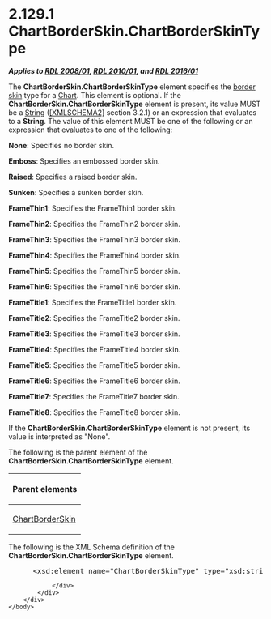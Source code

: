 <html dir="LTR" xmlns:mshelp="http://msdn.microsoft.com/mshelp" xmlns:ddue="http://ddue.schemas.microsoft.com/authoring/2003/5" xmlns:xlink="http://www.w3.org/1999/xlink" xmlns:tool="http://www.microsoft.com/tooltip">
    <head>
        <meta http-equiv="Content-Type" content="text/html; CHARSET=utf-8"></meta>
        <meta name="save" content="history"></meta>
        <title>2.129.1 ChartBorderSkin.ChartBorderSkinType</title>
        <xml>
            <mshelp:toctitle title="2.129.1 ChartBorderSkin.ChartBorderSkinType"></mshelp:toctitle>
            <mshelp:rltitle title="[MS-RDL]: ChartBorderSkin.ChartBorderSkinType"></mshelp:rltitle>
            <mshelp:keyword index="A" term="4c1d3cdb-4ced-4fe0-80a7-db1dc2adfe6b"></mshelp:keyword>
            <mshelp:attr name="DCSext.ContentType" value="open specification"></mshelp:attr>
            <mshelp:attr name="AssetID" value="4c1d3cdb-4ced-4fe0-80a7-db1dc2adfe6b"></mshelp:attr>
            <mshelp:attr name="TopicType" value="kbRef"></mshelp:attr>
            <mshelp:attr name="DCSext.Title" value="[MS-RDL]: ChartBorderSkin.ChartBorderSkinType" />
        </xml>
    </head>
    <body>
        <div id="header">
            <h1 class="heading">2.129.1 ChartBorderSkin.ChartBorderSkinType</h1>
        </div>
        <div id="mainSection">
            <div id="mainBody">
                <div id="allHistory" class="saveHistory"></div>
                <div id="sectionSection0" class="section" name="collapseableSection">
                    

<p><b><i>Applies to </i></b><a href="1e855f94-4617-47e4-b89e-0856c6cb420f.htm"><b><i>RDL 2008/01</i></b></a><b><i>,
</i></b><a href="3428e690-a348-4ec7-8a6a-8efb42d2cdee.htm"><b><i>RDL 2010/01</i></b></a><b><i>,
and </i></b><a href="52ce3983-2bfc-4e72-9359-42aaf5fe4509.htm"><b><i>RDL 2016/01</i></b></a></p>

<p>The <b>ChartBorderSkin.ChartBorderSkinType</b> element
specifies the <a href="b2482b3f-74ab-4ca8-a9e5-c07955011743.htm#gt_38e5e1a0-1189-42d7-a373-9f03a2cee49d">border skin</a>
type for a <a href="b0ab5524-7eb2-47a7-a4d3-230f5c8c5526.htm">Chart</a>. This
element is optional. If the <b>ChartBorderSkin.ChartBorderSkinType</b> element
is present, its value MUST be a <a href="1ed81ef3-a683-45e3-aaad-bd2bbe71bc3d.htm">String</a> (<a href="https://go.microsoft.com/fwlink/?LinkId=90610">[XMLSCHEMA2]</a> section
3.2.1) or an expression that evaluates to a <b>String</b>. The value of this
element MUST be one of the following or an expression that evaluates to one of
the following:</p>

<p><b>None</b>: Specifies no border skin.</p>

<p><b>Emboss</b>: Specifies an embossed border skin.</p>

<p><b>Raised</b>: Specifies a raised border skin.</p>

<p><b>Sunken</b>: Specifies a sunken border skin.</p>

<p><b>FrameThin1</b>: Specifies the FrameThin1 border
skin.</p>

<p><b>FrameThin2</b>: Specifies the FrameThin2 border
skin.</p>

<p><b>FrameThin3</b>: Specifies the FrameThin3 border
skin.</p>

<p><b>FrameThin4</b>: Specifies the FrameThin4 border
skin.</p>

<p><b>FrameThin5</b>: Specifies the FrameThin5 border
skin.</p>

<p><b>FrameThin6</b>: Specifies the FrameThin6 border
skin.</p>

<p><b>FrameTitle1</b>: Specifies the FrameTitle1 border
skin.</p>

<p><b>FrameTitle2</b>: Specifies the FrameTitle2 border
skin.</p>

<p><b>FrameTitle3</b>: Specifies the FrameTitle3 border
skin.</p>

<p><b>FrameTitle4</b>: Specifies the FrameTitle4 border
skin.</p>

<p><b>FrameTitle5</b>: Specifies the FrameTitle5 border
skin.</p>

<p><b>FrameTitle6</b>: Specifies the FrameTitle6 border
skin.</p>

<p><b>FrameTitle7</b>: Specifies the FrameTitle7 border
skin.</p>

<p><b>FrameTitle8</b>: Specifies the FrameTitle8 border
skin.</p>

<p>If the <b>ChartBorderSkin.ChartBorderSkinType</b> element is
not present, its value is interpreted as &quot;None&quot;.</p>

<p>The following is the parent element of the <b>ChartBorderSkin.ChartBorderSkinType</b>
element.</p>

<table>
 <thead>
  <tr>
   <th>
   <p>Parent elements</p>
   </th>
  </tr>
 </thead>
 <tr>
  <td>
  <p><a href="837ccfbc-ec49-4b27-97e6-0cf28f8ef1a6.htm">ChartBorderSkin</a></p>
  </td>
 </tr>
</table>

<p>The following is the XML Schema definition of the <b>ChartBorderSkin.ChartBorderSkinType</b>
element.</p>

<dl>
<dd>
<div><pre> &lt;xsd:element name=&quot;ChartBorderSkinType&quot; type=&quot;xsd:string&quot; minOccurs=&quot;0&quot; /&gt;
</pre></div>
</dd></dl>


                </div>
            </div>
        </div>
    </body>
</html>